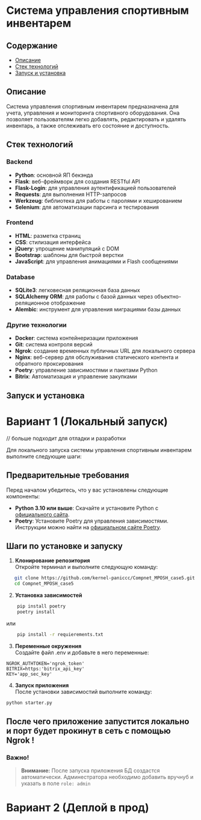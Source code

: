# Система управления спортивным инвентарем

## Содержание
- [Описание](#описание)
- [Стек технологий](#стек-технологий)
- [Запуск и установка](#запуск-и-установка)

## Описание
Система управления спортивным инвентарем предназначена для учета, управления и мониторинга спортивного оборудования. Она позволяет пользователям легко добавлять, редактировать и удалять инвентарь, а также отслеживать его состояние и доступность.

## Стек технологий

### Backend
- **Python**: основной ЯП бекэнда
- **Flask**: веб-фреймворк для создания RESTful API
- **Flask-Login**: для управления аутентификацией пользователей
- **Requests**: для выполнения HTTP-запросов
- **Werkzeug**: библиотека для работы с паролями и хешированием
- **Selenium**: для автоматизации парсинга и тестирования

### Frontend
- **HTML**: разметка страниц
- **CSS**: стилизация интерфейса
- **jQuery**: упрощение манипуляций с DOM
- **Bootstrap**: шаблоны для быстрой верстки
- **JavaScript**: для управления анимациями и Flash сообщениями

### Database
- **SQLite3**: легковесная реляционная база данных
- **SQLAlchemy ORM**: для работы с базой данных через объектно-реляционное отображение
- **Alembic**: инструмент для управления миграциями базы данных

### Другие технологии
- **Docker**: система контейнеризации приложения
- **Git**: система контроля версий
- **Ngrok**: создание временных публичных URL для локального сервера
- **Nginx**: веб-сервер для обслуживания статического контента и обратного проксирования
- **Poetry**: управление зависимостями и пакетами Python
- **Bitrix**: Автоматизация и управление закупками

## Запуск и установка

# Вариант 1 (Локальный запуск)
// больше подходит для отладки и разработки

Для локального запуска системы управления спортивным инвентарем выполните следующие шаги:

## Предварительные требования

Перед началом убедитесь, что у вас установлены следующие компоненты:

- **Python 3.10 или выше**: Скачайте и установите Python с [официального сайта](https://www.python.org/downloads/).
- **Poetry**: Установите Poetry для управления зависимостями. Инструкции можно найти на [официальном сайте Poetry](https://python-poetry.org/docs/#installation).

## Шаги по установке и запуску

1. **Клонирование репозитория**\
   Откройте терминал и выполните следующую команду:
```bash
   git clone https://github.com/kernel-paniccc/Compnet_MPOSH_case5.git
   cd Compnet_MPOSH_case5
```

2. **Установка зависимостей**
```bash
    pip install poetry
    poetry install
```
или
```bash
    pip install -r requierements.txt
```
3. **Переменные окружения**\
Создайте файл .env и добавьте в него переменные:
```
NGROK_AUTHTOKEN='ngrok_token'
BITRIX=https:'bitrix_api_key'
KEY='app_sec_key'
```

4. **Запуск приложения**\
После установки зависимостий выполните команду:
```bash
python starter.py
```
## После чего приложение запустится локально и порт будет прокинут в сеть с помощью Ngrok !
### Важно!
> **Внимание:** После запуска приложения БД создастся автоматически.
> Админестратора необходимо добавить вручнуб и указать в поле ```role: admin```


# Вариант 2 (Деплой в прод)


   
